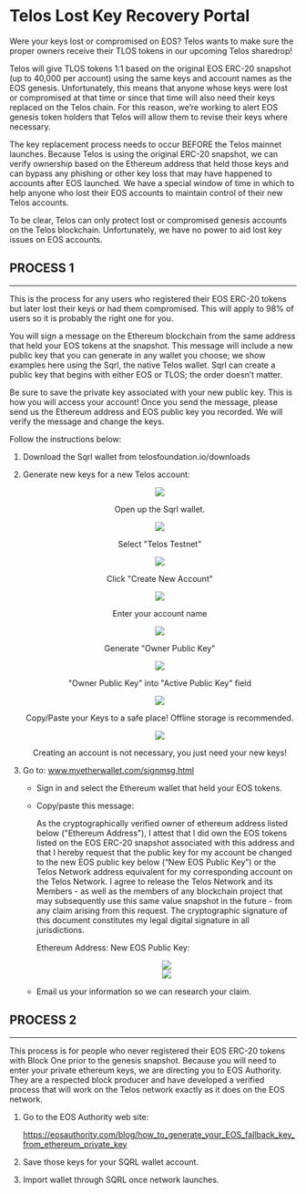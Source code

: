 # Telos Lost Key Recovery Portal

Were your keys lost or compromised on EOS? Telos wants to make sure the proper owners receive their TLOS tokens in our upcoming Telos sharedrop!

Telos will give TLOS tokens 1:1 based on the original EOS ERC-20 snapshot (up to 40,000 per account) using the same keys and account names as the EOS genesis. Unfortunately, this means that anyone whose keys were lost or compromised at that time or since that time will also need their keys replaced on the Telos chain. For this reason, we’re working to alert EOS genesis token holders that Telos will allow them to revise their keys where necessary.

The key replacement process needs to occur BEFORE the Telos mainnet launches. Because Telos is using the original ERC-20 snapshot, we can verify ownership based on the Ethereum address that held those keys and can bypass any phishing or other key loss that may have happened to accounts after EOS launched. We have a special window of time in which to help anyone who lost their EOS accounts to maintain control of their new Telos accounts.

To be clear, Telos can only protect lost or compromised genesis accounts on the Telos blockchain. Unfortunately, we have no power to aid lost key issues on EOS accounts.

## PROCESS 1
-------------

This is the process for any users who registered their EOS ERC-20 tokens but later lost their keys or had them compromised. This will apply to 98% of users so it is probably the right one for you.

You will sign a message on the Ethereum blockchain from the same address that held your EOS tokens at the snapshot. This message will include a new public key that you can generate in any wallet you choose; we show examples here using the Sqrl, the native Telos wallet. Sqrl can create a public key that begins with either EOS or TLOS; the order doesn’t matter.

Be sure to save the private key associated with your new public key. This is how you will access your account! Once you send the message, please send us the Ethereum address and EOS public key you recorded. We will verify the message and change the keys.

Follow the instructions below:

1. Download the Sqrl wallet from telosfoundation.io/downloads

2. Generate new keys for a new Telos account:

    <div align="center">
        <img src="https://raw.githubusercontent.com/Telos-Canton/telos-docs/master/images/recovery/step_1.png">
    </div>

    <p align="center">Open up the Sqrl wallet.</p>

    <div align="center">
        <img src="https://raw.githubusercontent.com/Telos-Canton/telos-docs/master/images/recovery/step_2.png">
    </div>

    <p align="center">Select "Telos Testnet"</p>

    <div align="center">
        <img src="https://raw.githubusercontent.com/Telos-Canton/telos-docs/master/images/recovery/step_3.png">
    </div>


    <p align="center">Click "Create New Account"</p>

    <div align="center">
        <img src="https://raw.githubusercontent.com/Telos-Canton/telos-docs/master/images/recovery/step_4.png">
    </div>

    <p align="center">Enter your account name</p>

    <div align="center">
        <img src="https://raw.githubusercontent.com/Telos-Canton/telos-docs/master/images/recovery/step_5.png">
    </div>

    <p align="center">Generate "Owner Public Key"</p>

    <div align="center">
        <img src="https://raw.githubusercontent.com/Telos-Canton/telos-docs/master/images/recovery/step_6.png">
    </div>

    <p align="center">"Owner Public Key" into "Active Public Key" field</p>

    <div align="center">
        <img src="https://raw.githubusercontent.com/Telos-Canton/telos-docs/master/images/recovery/step_7.jpg">
    </div>

    <p align="center">Copy/Paste your Keys to a safe place! Offline storage is recommended.</p>

    <div align="center">
        <img src="https://raw.githubusercontent.com/Telos-Canton/telos-docs/master/images/recovery/step_8.jpg">
    </div>

    <p align="center">Creating an account is not necessary, you just need your new keys!</p>

3. Go to: www.myetherwallet.com/signmsg.html

    - Sign in and select the Ethereum wallet that held your EOS tokens.

    - Copy/paste this message:

        As the cryptographically verified owner of ethereum address listed below ("Ethereum Address"), I attest that I did own the EOS tokens listed on the EOS ERC-20 snapshot associated with this address and that I hereby request that the public key for my account be changed to the new EOS public key below (“New EOS Public Key”) or the Telos Network address equivalent for my corresponding account on the Telos Network. I agree to release the Telos Network and its Members - as well as the members of any blockchain project that may subsequently use this same value snapshot in the future - from any claim arising from this request. The cryptographic signature of this document constitutes my legal digital signature in all jurisdictions.

        Ethereum Address:
        New EOS Public Key:

        <div align="center">
            <img src="https://raw.githubusercontent.com/Telos-Canton/telos-docs/master/images/recovery/ether_screenshot_1.jpg">
        </div>

        <div align="center">
            <img src="https://raw.githubusercontent.com/Telos-Canton/telos-docs/master/images/recovery/ether_screenshot_2.jpg">
        </div>

    - Email us your information so we can research your claim.

## PROCESS 2
-------------

This process is for people who never registered their EOS ERC-20 tokens with Block One prior to the genesis snapshot. Because you will need to enter your private ethereum keys, we are directing you to EOS Authority. They are a respected block producer and have developed a verified process that will work on the Telos network exactly as it does on the EOS network.

1. Go to the EOS Authority web site:

    https://eosauthority.com/blog/how_to_generate_your_EOS_fallback_key_from_ethereum_private_key

2. Save those keys for your SQRL wallet account.
3. Import wallet through SQRL once network launches.
